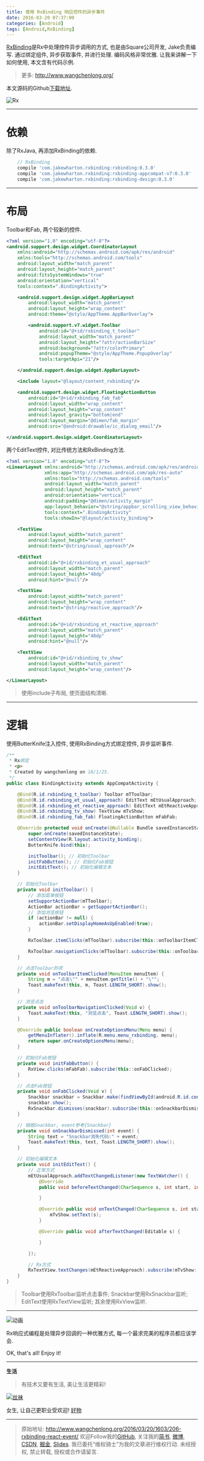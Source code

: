 ```yaml
---
title: 使用 RxBinding 响应控件的异步事件
date: 2016-03-20 07:37:00
categories: [Android]
tags: [Android,RxBinding]
---
```


[RxBinding](https://github.com/JakeWharton/RxBinding)是Rx中处理控件异步调用的方式, 也是由Square公司开发, Jake负责编写. 通过绑定组件, 异步获取事件, 并进行处理. 编码风格非常优雅. 让我来讲解一下如何使用, 本文含有代码示例.

<!-- more -->
> 更多: http://www.wangchenlong.org/

本文源码的Github[下载地址](https://github.com/SpikeKing/TestDetailRxAndroid).

![Rx](206-rxbinding-react-event/rxbinding-logo.png)

---

# 依赖

除了RxJava, 再添加RxBinding的依赖.
```gradle
    // RxBinding
    compile 'com.jakewharton.rxbinding:rxbinding:0.3.0'
    compile 'com.jakewharton.rxbinding:rxbinding-appcompat-v7:0.3.0'
    compile 'com.jakewharton.rxbinding:rxbinding-design:0.3.0'
```

---

# 布局

Toolbar和Fab, 两个较新的控件.
```xml
<?xml version="1.0" encoding="utf-8"?>
<android.support.design.widget.CoordinatorLayout
    xmlns:android="http://schemas.android.com/apk/res/android"
    xmlns:tools="http://schemas.android.com/tools"
    android:layout_width="match_parent"
    android:layout_height="match_parent"
    android:fitsSystemWindows="true"
    android:orientation="vertical"
    tools:context=".BindingActivity">

    <android.support.design.widget.AppBarLayout
        android:layout_width="match_parent"
        android:layout_height="wrap_content"
        android:theme="@style/AppTheme.AppBarOverlay">

        <android.support.v7.widget.Toolbar
            android:id="@+id/rxbinding_t_toolbar"
            android:layout_width="match_parent"
            android:layout_height="?attr/actionBarSize"
            android:background="?attr/colorPrimary"
            android:popupTheme="@style/AppTheme.PopupOverlay"
            tools:targetApi="21"/>

    </android.support.design.widget.AppBarLayout>

    <include layout="@layout/content_rxbinding"/>

    <android.support.design.widget.FloatingActionButton
        android:id="@+id/rxbinding_fab_fab"
        android:layout_width="wrap_content"
        android:layout_height="wrap_content"
        android:layout_gravity="bottom|end"
        android:layout_margin="@dimen/fab_margin"
        android:src="@android:drawable/ic_dialog_email"/>

</android.support.design.widget.CoordinatorLayout>
```
两个EditText控件, 对比传统方法和RxBinding方法.
```xml
<?xml version="1.0" encoding="utf-8"?>
<LinearLayout xmlns:android="http://schemas.android.com/apk/res/android"
              xmlns:app="http://schemas.android.com/apk/res-auto"
              xmlns:tools="http://schemas.android.com/tools"
              android:layout_width="match_parent"
              android:layout_height="match_parent"
              android:orientation="vertical"
              android:padding="@dimen/activity_margin"
              app:layout_behavior="@string/appbar_scrolling_view_behavior"
              tools:context=".BindingActivity"
              tools:showIn="@layout/activity_binding">

    <TextView
        android:layout_width="match_parent"
        android:layout_height="wrap_content"
        android:text="@string/usual_approach"/>

    <EditText
        android:id="@+id/rxbinding_et_usual_approach"
        android:layout_width="match_parent"
        android:layout_height="48dp"
        android:hint="@null"/>

    <TextView
        android:layout_width="match_parent"
        android:layout_height="wrap_content"
        android:text="@string/reactive_approach"/>

    <EditText
        android:id="@+id/rxbinding_et_reactive_approach"
        android:layout_width="match_parent"
        android:layout_height="48dp"
        android:hint="@null"/>

    <TextView
        android:id="@+id/rxbinding_tv_show"
        android:layout_width="match_parent"
        android:layout_height="wrap_content"/>

</LinearLayout>
```

> 使用include子布局, 使页面结构清晰.

---

# 逻辑

使用ButterKnife注入控件, 使用RxBinding方式绑定控件, 异步监听事件.
```java
/**
 * Rx绑定
 * <p>
 * Created by wangchenlong on 16/1/25.
 */
public class BindingActivity extends AppCompatActivity {

    @Bind(R.id.rxbinding_t_toolbar) Toolbar mTToolbar;
    @Bind(R.id.rxbinding_et_usual_approach) EditText mEtUsualApproach;
    @Bind(R.id.rxbinding_et_reactive_approach) EditText mEtReactiveApproach;
    @Bind(R.id.rxbinding_tv_show) TextView mTvShow;
    @Bind(R.id.rxbinding_fab_fab) FloatingActionButton mFabFab;

    @Override protected void onCreate(@Nullable Bundle savedInstanceState) {
        super.onCreate(savedInstanceState);
        setContentView(R.layout.activity_binding);
        ButterKnife.bind(this);

        initToolbar(); // 初始化Toolbar
        initFabButton(); // 初始化Fab按钮
        initEditText(); // 初始化编辑文本
    }

    // 初始化Toolbar
    private void initToolbar() {
        // 添加菜单按钮
        setSupportActionBar(mTToolbar);
        ActionBar actionBar = getSupportActionBar();
        // 添加浏览按钮
        if (actionBar != null) {
            actionBar.setDisplayHomeAsUpEnabled(true);
        }

        RxToolbar.itemClicks(mTToolbar).subscribe(this::onToolbarItemClicked);

        RxToolbar.navigationClicks(mTToolbar).subscribe(this::onToolbarNavigationClicked);
    }

    // 点击Toolbar的项
    private void onToolbarItemClicked(MenuItem menuItem) {
        String m = "点击\"" + menuItem.getTitle() + "\"";
        Toast.makeText(this, m, Toast.LENGTH_SHORT).show();
    }

    // 浏览点击
    private void onToolbarNavigationClicked(Void v) {
        Toast.makeText(this, "浏览点击", Toast.LENGTH_SHORT).show();
    }

    @Override public boolean onCreateOptionsMenu(Menu menu) {
        getMenuInflater().inflate(R.menu.menu_rxbinding, menu);
        return super.onCreateOptionsMenu(menu);
    }

    // 初始化Fab按钮
    private void initFabButton() {
        RxView.clicks(mFabFab).subscribe(this::onFabClicked);
    }

    // 点击Fab按钮
    private void onFabClicked(Void v) {
        Snackbar snackbar = Snackbar.make(findViewById(android.R.id.content), "点击Snackbar", Snackbar.LENGTH_SHORT);
        snackbar.show();
        RxSnackbar.dismisses(snackbar).subscribe(this::onSnackbarDismissed);
    }

    // 销毁Snackbar, event参考{Snackbar}
    private void onSnackbarDismissed(int event) {
        String text = "Snackbar消失代码:" + event;
        Toast.makeText(this, text, Toast.LENGTH_SHORT).show();
    }

    // 初始化编辑文本
    private void initEditText() {
        // 正常方式
        mEtUsualApproach.addTextChangedListener(new TextWatcher() {
            @Override
            public void beforeTextChanged(CharSequence s, int start, int count, int after) {

            }

            @Override public void onTextChanged(CharSequence s, int start, int before, int count) {
                mTvShow.setText(s);
            }

            @Override public void afterTextChanged(Editable s) {

            }

        });

        // Rx方式
        RxTextView.textChanges(mEtReactiveApproach).subscribe(mTvShow::setText);
    }
}
```

> Toolbar使用RxToolbar监听点击事件; Snackbar使用RxSnackbar监听;
> EditText使用RxTextView监听; 其余使用RxView监听.

---

![动画](206-rxbinding-react-event/rxbinding-anim.gif)

Rx响应式编程是处理异步回调的一种优雅方式, 每一个最求完美的程序员都应该学会.

OK, that's all! Enjoy it!

---

**生活**

> 有技术又要有生活, 美让生活更精彩!

[![丝袜](http://7xrsre.com1.z0.glb.clouddn.com/spike-ad-girl-socks-7.jpg)](http://s.click.taobao.com/t?e=m%3D2%26s%3DBgHOOo%2BuGfMcQipKwQzePOeEDrYVVa64K7Vc7tFgwiHjf2vlNIV67sL74TtmOEySPLNzIt%2Fz56h1lK%2FY7wPaoHeQQxhDmA6IAe67oaxDEWp4DvOxtwmulwa0F0AWKbkgC1LHPteAx8i7Ng8yStHNWC995RSXr%2Fuk&pvid=12_117.73.144.43_332_1458433143248)

女生, 让自己更职业受欢迎! [好物](http://s.click.taobao.com/t?e=m%3D2%26s%3DBgHOOo%2BuGfMcQipKwQzePOeEDrYVVa64K7Vc7tFgwiHjf2vlNIV67sL74TtmOEySPLNzIt%2Fz56h1lK%2FY7wPaoHeQQxhDmA6IAe67oaxDEWp4DvOxtwmulwa0F0AWKbkgC1LHPteAx8i7Ng8yStHNWC995RSXr%2Fuk&pvid=12_117.73.144.43_332_1458433143248)

---

> 原始地址: 
> http://www.wangchenlong.org/2016/03/20/1603/206-rxbinding-react-event/
> 欢迎Follow我的[GitHub](https://github.com/SpikeKing), 关注我的[简书](http://www.jianshu.com/users/e2b4dd6d3eb4/latest_articles), [微博](http://weibo.com/u/2852941392), [CSDN](http://blog.csdn.net/caroline_wendy), [掘金](http://gold.xitu.io/#/user/56de98c2f3609a005442ec58), [Slides](https://slides.com/spikeking). 
> 我已委托“维权骑士”为我的文章进行维权行动. 未经授权, 禁止转载, 授权或合作请留言.